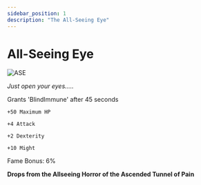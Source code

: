 ```yaml
---
sidebar_position: 1
description: "The All-Seeing Eye"
---
```


# All-Seeing Eye

![ASE](https://cdn.discordapp.com/attachments/1187552567295758487/1188948466962014339/All-Seeing_Eye.png?ex=659c618c&is=6589ec8c&hm=db8e12bde185435dc3700b68c0b46e21d2a375da665a93a4b410ed2655951cfd&)

<i>Just open your eyes.....</i>

Grants 'BlindImmune' after 45 seconds

    +50 Maximum HP
    
    +4 Attack
    
    +2 Dexterity
    
    +10 Might

Fame Bonus: 6%

**Drops from the Allseeing Horror of the Ascended Tunnel of Pain**
